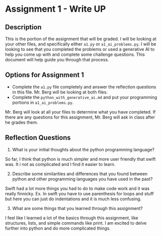 # Assignment 1 - Write UP

## Description
This is the portion of the assignment that will be graded.  I will be looking at your other files, and specifically either `a1.py` or `a1_ai_problems.py`.  I will be looking to see that you completed the problems or used a generative AI to help you come up with and complete some challenge questions.  This document will help guide you through that process.

## Options for Assignment 1
- Complete the `a1.py` file completely and answer the reflection questions in this file.  Mr. Berg will be looking at both files.
- Complete the `python_with_generative_ai.md` and put your programming portions in `a1_ai_problems.py`.

Mr. Berg will look at all your files to determine what you have completed.  If there are any questions for this assignment, Mr. Berg will ask in class after he grades them.


## Reflection Questions

1. What is your initial thoughts about the python programming language?

So far, I think that python is much simpler and more user friendly that swift was. It i not as complicated and I find it easier to learn.

2. Describe some similarities and differences that you found between python and other programming languages you have used in the past?

Swift had a lot more things you had to do to make code work and it was really finnicky. Ex. In swift you have to use parenthesis for loops and stuff but here you can just do indentations and it is much less confusing.

3. What are some things that you learned through this assignment?

I feel like I learned a lot of the basics through this assignment, like structures, lists, and simple commands like print. I am excited to delve further into python and do more complicated things.